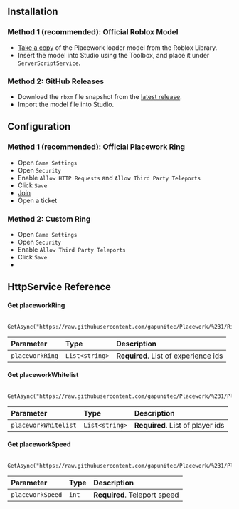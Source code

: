 
## Installation

### Method 1 (recommended): Official Roblox Model

 + [Take a copy](https://create.roblox.com/store/asset/89620544219193/Placework) of the Placework loader model from the Roblox Library.
 + Insert the model into Studio using the Toolbox, and place it under `ServerScriptService`.

### Method 2: GitHub Releases

 + Download the `rbxm` file snapshot from the [latest release](https://github.com/gapunitec/Placework/releases/latest).
 + Import the model file into Studio.

## Configuration

### Method 1 (recommended): Official Placework Ring

 + Open `Game Settings`
 + Open `Security`
 + Enable `Allow HTTP Requests` and `Allow Third Party Teleports`
 + Click `Save`
 + [Join](discord.gg/teZh5QSM9N)
 + Open a ticket

### Method 2: Custom Ring

 + Open `Game Settings`
 + Open `Security`
 + Enable `Allow Third Party Teleports`
 + Click `Save`
 +

## HttpService Reference

#### Get placeworkRing

```http
  GetAsync("https://raw.githubusercontent.com/gapunitec/Placework/%231/Rings/PlaceworkRing1.txt"):split(",")
```

| Parameter | Type     | Description                |
| :-------- | :------- | :------------------------- |
| `placeworkRing` | `List<string>` | **Required**. List of experience ids |

#### Get placeworkWhitelist

```http
  GetAsync("https://raw.githubusercontent.com/gapunitec/Placework/%231/PlaceworkWhitelist.txt"):split(",")
```

| Parameter | Type     | Description                       |
| :-------- | :------- | :-------------------------------- |
| `placeworkWhitelist` | `List<string>` | **Required**. List of player ids |

#### Get placeworkSpeed

```http
  GetAsync("https://raw.githubusercontent.com/gapunitec/Placework/%231/PlaceworkSpeed.txt"):split(",")
```

| Parameter | Type     | Description                       |
| :-------- | :------- | :-------------------------------- |
| `placeworkSpeed` | `int` | **Required**. Teleport speed |
